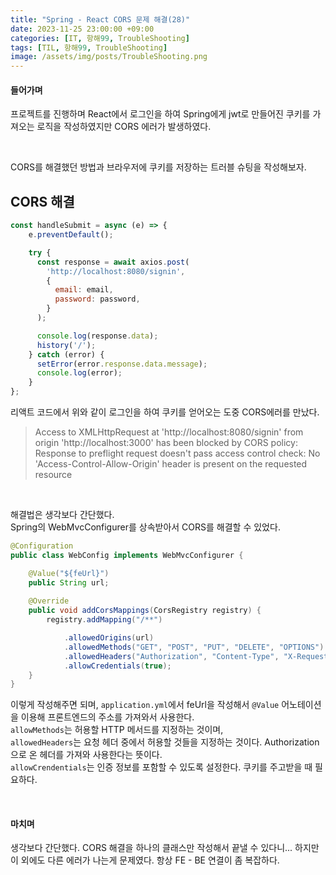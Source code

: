 ```yaml
---
title: "Spring - React CORS 문제 해결(28)"
date: 2023-11-25 23:00:00 +09:00
categories: [IT, 항해99, TroubleShooting]
tags: [TIL, 항해99, TroubleShooting]
image: /assets/img/posts/TroubleShooting.png
---
```



#### 들어가며

프로젝트를 진행하며 React에서 로그인을 하여 Spring에게 jwt로 만들어진 쿠키를 가져오는 로직을 작성하였지만 CORS 에러가 발생하였다.

<br/>

CORS를 해결했던 방법과 브라우저에 쿠키를 저장하는 트러블 슈팅을 작성해보자.


## CORS 해결

```javascript
const handleSubmit = async (e) => {
    e.preventDefault();

    try {
      const response = await axios.post(
        'http://localhost:8080/signin',
        {
          email: email,
          password: password,
        }
      );

      console.log(response.data);
      history('/');
    } catch (error) {
      setError(error.response.data.message);
      console.log(error);
    }
};
```

리액트 코드에서 위와 같이 로그인을 하여 쿠키를 얻어오는 도중 CORS에러를 만났다.    
> Access to XMLHttpRequest at 'http://localhost:8080/signin' from origin 'http://localhost:3000' has been blocked by CORS policy: Response to preflight request doesn't pass access control check: No 'Access-Control-Allow-Origin' header is present on the requested resource

<br/>

해결법은 생각보다 간단했다.    
Spring의 WebMvcConfigurer를 상속받아서 CORS를 해결할 수 있었다.    


```java
@Configuration
public class WebConfig implements WebMvcConfigurer {

    @Value("${feUrl}")
    public String url;
	
    @Override
    public void addCorsMappings(CorsRegistry registry) {
        registry.addMapping("/**")

            .allowedOrigins(url)
            .allowedMethods("GET", "POST", "PUT", "DELETE", "OPTIONS")
            .allowedHeaders("Authorization", "Content-Type", "X-Requested-With")
            .allowCredentials(true);
    }
}
```

이렇게 작성해주면 되며, `application.yml`에서 feUrl을 작성해서 `@Value` 어노테이션을 이용해 프론트엔드의 주소를 가져와서 사용한다.    
`allowMethods`는 허용할 HTTP 메서드를 지정하는 것이며,    
`allowedHeaders`는 요청 헤더 중에서 허용할 것들을 지정하는 것이다. Authorization으로 온  헤더를 가져와 사용한다는 뜻이다.    
`allowCrendentials`는 인증 정보를 포함할 수 있도록 설정한다. 쿠키를 주고받을 때 필요하다.

<br/>

#### 마치며

생각보다 간단했다. CORS 해결을 하나의 클래스만 작성해서 끝낼 수 있다니... 하지만 이 외에도 다른 에러가 나는게 문제였다. 항상 FE - BE 연결이 좀 복잡하다.



